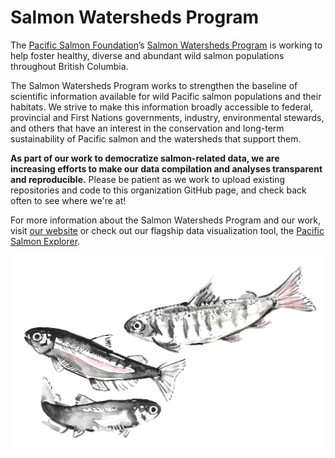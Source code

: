 # Salmon Watersheds Program

The [Pacific Salmon Foundation](www.psf.ca)’s [Salmon Watersheds Program](www.salmonwatersheds.ca) is working to help foster healthy, diverse and abundant wild salmon populations throughout British Columbia.

The Salmon Watersheds Program works to strengthen the baseline of scientific information available for wild Pacific salmon populations and their habitats. We strive to make this information broadly accessible to federal, provincial and First Nations governments, industry, environmental stewards, and others that have an interest in the conservation and long-term sustainability of Pacific salmon and the watersheds that support them.

**As part of our work to democratize salmon-related data, we are increasing efforts to make our data compilation and analyses transparent and reproducible.** Please be patient as we work to upload existing repositories and code to this organization GitHub page, and check back often to see where we're at! 

For more information about the Salmon Watersheds Program and our work, visit [our website](www.salmonwatersheds.ca) or check out our flagship data visualization tool, the [Pacific Salmon Explorer](www.salmonexplorer.ca).

![Illustration of juvenile salmon by Aimée van Drimmelen](https://github.com/salmonwatersheds/.github/blob/main/illustration-Aimee-VD-fingerlings-sm.jpg?raw=true)
